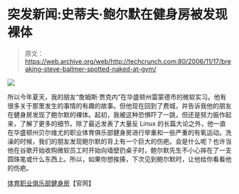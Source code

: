 # 突发新闻:史蒂夫·鲍尔默在健身房被发现裸体

> 原文：<https://web.archive.org/web/http://techcrunch.com:80/2006/11/17/breaking-steve-ballmer-spotted-naked-at-gym/>

![](img/f5f2c7731c10b77ac0b2b0f6d0c02ae1.png)

所以今年夏天，我的朋友“詹姆斯·贾克内”在华盛顿州雷蒙德市的微软实习。他有很多关于那里发生的事情的有趣的故事。但他现在回到了费城，并告诉我他的朋友在健身房发现了鲍尔默的裸体。起初，我被这种恐惧吓了一跳，但还是努力振作起来，了解了更多的细节。除了最近发表了大量反 Linux 的长篇大论之外，他一直在华盛顿州贝尔维尤的职业体育俱乐部健身房进行举重和一些严重的有氧运动。洗澡的时候，我们的朋友发现鲍尔默的背上有一个巨大的伤疤。会是什么呢？也许当他在谷歌开始收购微软员工时开始向墙壁扔桌子时，鲍尔默先生不小心摔在了一支圆珠笔或什么东西上。所以，如果你想挨揍，下次见到鲍尔默时，让他给你看看他的伤疤。

[体育职业俱乐部健身房](https://web.archive.org/web/20170706173845/http://public.proclub.com/)【官网】